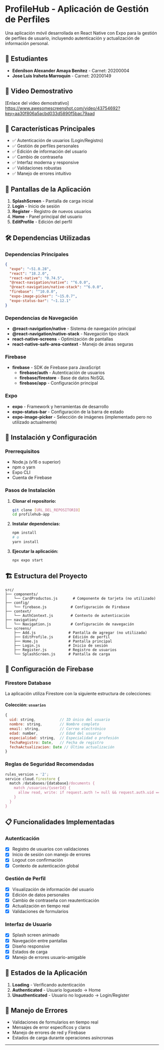 # ProfileHub - Aplicación de Gestión de Perfiles

Una aplicación móvil desarrollada en React Native con Expo para la gestión de perfiles de usuario, incluyendo autenticación y actualización de información personal.

## 👥 Estudiantes

- **Edenilson Alexander Amaya Benitez** - Carnet: 20200004
- **Jose Luis Iraheta Marroquin** - Carnet: 20200149

## 🎥 Video Demostrativo

[Enlace del video demostrativo]
https://www.awesomescreenshot.com/video/43754692?key=aa30f806a5acbd033d5890f5bac79aad

## 🚀 Características Principales

- ✅ Autenticación de usuarios (Login/Registro)
- ✅ Gestión de perfiles personales
- ✅ Edición de información del usuario
- ✅ Cambio de contraseña
- ✅ Interfaz moderna y responsive
- ✅ Validaciones robustas
- ✅ Manejo de errores intuitivo

## 📱 Pantallas de la Aplicación

1. **SplashScreen** - Pantalla de carga inicial
2. **Login** - Inicio de sesión
3. **Register** - Registro de nuevos usuarios
4. **Home** - Panel principal del usuario
5. **EditProfile** - Edición del perfil

## 🛠 Dependencias Utilizadas

### Dependencias Principales

```json
{
  "expo": "~51.0.28",
  "react": "18.2.0",
  "react-native": "0.74.5",
  "@react-navigation/native": "^6.0.0",
  "@react-navigation/native-stack": "^6.0.0",
  "firebase": "^10.0.0",
  "expo-image-picker": "~15.0.7",
  "expo-status-bar": "~1.12.1"
}
```

### Dependencias de Navegación

- **@react-navigation/native** - Sistema de navegación principal
- **@react-navigation/native-stack** - Navegación tipo stack
- **react-native-screens** - Optimización de pantallas
- **react-native-safe-area-context** - Manejo de áreas seguras

### Firebase

- **firebase** - SDK de Firebase para JavaScript
  - **firebase/auth** - Autenticación de usuarios
  - **firebase/firestore** - Base de datos NoSQL
  - **firebase/app** - Configuración principal

### Expo

- **expo** - Framework y herramientas de desarrollo
- **expo-status-bar** - Configuración de la barra de estado
- **expo-image-picker** - Selección de imágenes (implementado pero no utilizado actualmente)

## 🔧 Instalación y Configuración

### Prerrequisitos

- Node.js (v16 o superior)
- npm o yarn
- Expo CLI
- Cuenta de Firebase

### Pasos de Instalación

1. **Clonar el repositorio:**
   ```bash
   git clone [URL_DEL_REPOSITORIO]
   cd profilehub-app
   ```

2. **Instalar dependencias:**
   ```bash
   npm install
   # o
   yarn install
   ```

3. **Ejecutar la aplicación:**
   ```bash
   npx expo start
   ```

## 🏗 Estructura del Proyecto

```
src/
├── components/
│   └── CardProductos.js       # Componente de tarjeta (no utilizado)
├── config/
│   └── firebase.js           # Configuración de Firebase
├── context/
│   └── AuthContext.js        # Contexto de autenticación
├── navigation/
│   └── Navigation.js         # Configuración de navegación
└── screens/
    ├── Add.js               # Pantalla de agregar (no utilizada)
    ├── EditProfile.js       # Edición de perfil
    ├── Home.js              # Pantalla principal
    ├── Login.js             # Inicio de sesión
    ├── Register.js          # Registro de usuarios
    └── SplashScreen.js      # Pantalla de carga
```

## 🔐 Configuración de Firebase

### Firestore Database

La aplicación utiliza Firestore con la siguiente estructura de colecciones:

#### Colección: `usuarios`
```javascript
{
  uid: string,           // ID único del usuario
  nombre: string,        // Nombre completo
  email: string,         // Correo electrónico
  edad: number,          // Edad del usuario
  especialidad: string,  // Especialidad o profesión
  fechaRegistro: Date,   // Fecha de registro
  fechaActualizacion: Date // Última actualización
}
```

### Reglas de Seguridad Recomendadas

```javascript
rules_version = '2';
service cloud.firestore {
  match /databases/{database}/documents {
    match /usuarios/{userId} {
      allow read, write: if request.auth != null && request.auth.uid == userId;
    }
  }
}
```



## 📋 Funcionalidades Implementadas

### Autenticación
- [x] Registro de usuarios con validaciones
- [x] Inicio de sesión con manejo de errores
- [x] Logout con confirmación
- [x] Contexto de autenticación global

### Gestión de Perfil
- [x] Visualización de información del usuario
- [x] Edición de datos personales
- [x] Cambio de contraseña con reautenticación
- [x] Actualización en tiempo real
- [x] Validaciones de formularios

### Interfaz de Usuario
- [x] Splash screen animado
- [x] Navegación entre pantallas
- [x] Diseño responsive
- [x] Estados de carga
- [x] Manejo de errores usuario-amigable

## 🔄 Estados de la Aplicación

1. **Loading** - Verificando autenticación
2. **Authenticated** - Usuario logueado → Home
3. **Unauthenticated** - Usuario no logueado → Login/Register

## 🐛 Manejo de Errores

- Validaciones de formularios en tiempo real
- Mensajes de error específicos y claros
- Manejo de errores de red y Firebase
- Estados de carga durante operaciones asíncronas





---




